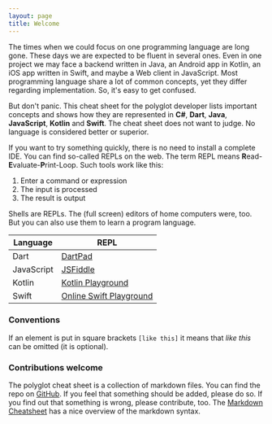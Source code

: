 ```yaml
---
layout: page
title: Welcome
---
```


The times when we could focus on one programming language are long gone. These days we are expected to be fluent in several ones. Even in one project we may face a backend written in Java, an Android app in Kotlin, an iOS app written in Swift, and maybe a Web client in JavaScript. Most programming language share a lot of common concepts, yet they differ regarding implementation. So, it's easy to get confused. 

But don't panic. This cheat sheet for the polyglot developer lists important concepts and shows how they are represented in **C#**, **Dart**, **Java**, **JavaScript**, **Kotlin** and **Swift**. The cheat sheet does not want to judge. No language is considered better or superior. 

If you want to try something quickly, there is no need to install a complete IDE. You can find so-called REPLs on the web. The term REPL means **R**ead-**E**valuate-**P**rint-Loop. Such tools work like this:

1. Enter a command or expression
2. The input is processed
3. The result is output

Shells are REPLs. The (full screen) editors of home computers were, too. But you can also use them to learn a program language.

|Language|REPL|
|-|-|
|Dart|[DartPad](https://dartpad.dev/)|
|JavaScript|[JSFiddle](https://jsfiddle.net/)|
|Kotlin|[Kotlin Playground](https://play.kotlinlang.org/)|
|Swift|[Online Swift Playground](http://online.swiftplayground.run/)|

### Conventions

If an element is put in square brackets `[like this]` it means that *like this* can be omitted (it is optional).

### Contributions welcome

The polyglot cheat sheet is a collection of markdown files. You can find the repo on [GitHub](https://github.com/tkuenneth/polyglot_cheatsheet).
If you feel that something should be added, please do so. If you find out that something is wrong, please contribute, too. The [Markdown Cheatsheet](https://github.com/adam-p/markdown-here/wiki/Markdown-Cheatsheet) has a nice overview of the markdown syntax.
